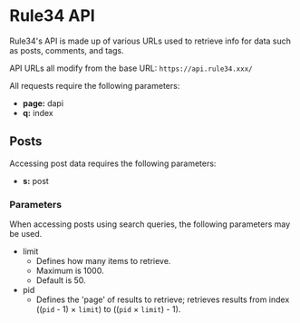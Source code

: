 # Rule34 API

Rule34's API is made up of various URLs used to retrieve info for data such as
posts, comments, and tags.

API URLs all modify from the base URL: `https://api.rule34.xxx/`

All requests require the following parameters:

- **page:** dapi
- **q:** index

## Posts

Accessing post data requires the following parameters:

- **s:** post

### Parameters

When accessing posts using search queries, the following parameters may be used.

- limit
  - Defines how many items to retrieve.
  - Maximum is 1000.
  - Default is 50.
  <!-- TODO: check minimum, check reactions to lower/higher numbers, check default -->
- pid
  - Defines the 'page' of results to retrieve; retrieves results from index
    ((`pid` - 1) &times; `limit`) to ((`pid` &times; `limit`) - 1).